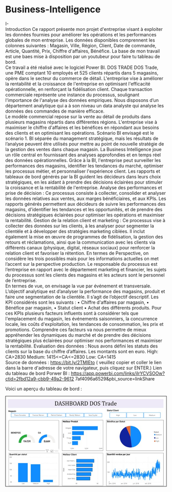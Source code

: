 # Business-Intelligence
I-  
Introduction 
Ce rapport présente mon projet d'entreprise visant à exploiter les données fournies pour 
améliorer les opérations et les performances globales de mon entreprise. Les données 
disponibles comprennent les colonnes suivantes : Magasin, Ville, Région, Client, Date 
de commande, Article, Quantité, Prix, Chiffre d'affaires, Bénéfice. La base de mon 
travail est une baes mise à disposition par un youtubeur pour faire tu tableau de bord.   
Ce travail a été réalisé avec le logiciel Power BI. 
DOS TRADE 
DOS Trade, une PME comptant 10 employés et 525 clients répartis dans 5 magasins, 
opère dans le secteur du commerce de détail. L'entreprise vise à améliorer la rentabilité 
et la croissance de l'entreprise en optimisant l'efficacité opérationnelle, en renforçant la 
fidélisation client. Chaque transaction commerciale représente une instance du 
processus, soulignant l'importance de l'analyse des données empiriques. Nous disposons 
d’un département analytique qui a à son niveau un data analyste qui analyse les données 
des commandes de manière efficace.  
Le modèle commercial repose sur la vente au détail de produits dans plusieurs magasins 
répartis dans différentes régions. L'entreprise vise à maximiser le chiffre d'affaires et les 
bénéfices en répondant aux besoins des clients et en optimisant les opérations. 
Scénario BI envisagé est le scénario 1. BI séparée du management stratégique, mais 
les résultats de l’analyse peuvent être utilisés pour mettre au point de nouvelle stratégie 
de la gestion des ventes dans chaque magasin. La Business Intelligence joue un rôle 
central en fournissant des analyses approfondies et en temps réel des données 
opérationnelles. Grâce à la BI, l'entreprise peut surveiller les performances des 
magasins, identifier les tendances du marché, optimiser les processus métier, et 
personnaliser l'expérience client. Les rapports et tableaux de bord générés par la BI 
guident les décideurs dans leurs choix stratégiques, en les aidant à prendre des décisions 
éclairées pour stimuler la croissance et la rentabilité de l'entreprise. 
Analyse des performances et prise de décision : Ce processus consiste à collecter, 
consolider et analyser les données relatives aux ventes, aux marges bénéficiaires, et aux 
KPIs. Les rapports générés permettent aux décideurs de suivre les performances des 
magasins, d'identifier les tendances et les opportunités, et de prendre des décisions 
stratégiques éclairées pour optimiser les opérations et maximiser la rentabilité. 
Gestion de la relation client et marketing : Ce processus vise à collecter des données 
sur les clients, à les analyser pour segmenter la clientèle et à développer des stratégies 
marketing ciblées. Il inclut également la mise en œuvre de programmes de fidélisation, 
la gestion des retours et réclamations, ainsi que la communication avec les clients via 
différents canaux (physique, digital, réseaux sociaux) pour renforcer la relation client et 
favoriser la rétention. 
En termes de Perspective, on considère les trois possibles mais pour les informations 
actuelles on met l’accent sur la perspective production. Le responsable du processus 
est l’entreprise en rapport avec le département marketing et financier, les sujets du 
processus sont les clients des magasins et les acteurs sont le personnel de l’entreprise.  
En termes de vue, on envisage la vue par événement et transversale.  
L’objectif analytique est d’analyser la performance des magasins, produit et faire une 
segmentation de la clientèle. Il s’agit de l’objectif descriptif. 
Les KPI considérés sont les suivants : 
• Chiffre d'affaires par magasin, 
• Bénéfice par magasin, 
• Statut client 
• Achat des différents produits. 
Pour ces KPIs plusieurs facteurs influents sont à considérer tels que l'emplacement du 
magasin, les événements saisonniers, la concurrence locale, les coûts d'exploitation, les 
tendances de consommation, les prix et promotions. Comprendre ces facteurs va nous 
permettre de mieux appréhender les dynamiques du marché et de prendre des décisions 
stratégiques plus éclairées pour optimiser nos performances et maximiser la rentabilité. 
Evaluation des données : Nous avons défini les statuts des clients sur la base du chiffre 
d’affaires. Les montants sont en euro. 
High: CA>2830 
Medium: 1415<=CA<=2830 
Low: CA<1415  
Source de données : https://bit.ly/2TMIEto  ( veuillez copier et coller le lien dans la barre 
d'adresse de votre navigateur, puis cliquez sur ENTER.) 
Lien du tableau de bord Porwer BI : 
https://app.powerbi.com/links/iIrYCVSOOw?ctid=2fbd12a9-cbb9-49a2-9612
7af4096a6529&pbi_source=linkShare


Voici un aperçu du tableau de bord :

![Aperçu du tableau de bord](dashbord_dos.jpg)